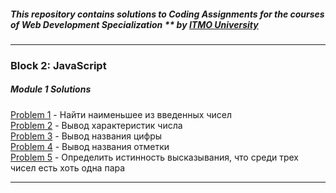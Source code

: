 ##### This repository contains solutions to Coding Assignments for the courses of Web Development Specialization ** by [ITMO University](http://profi.ifmo.ru)

***

### Block 2: JavaScript

##### Module 1 Solutions
[Problem 1](https://lidiyau.github.io/WebDevITMO/JavaScript_block/Lesson_1_assignments/problem_1.html) - Найти наименьшее из введенных чисел   
[Problem 2](https://lidiyau.github.io/WebDevITMO/JavaScript_block/Lesson_1_assignments/problem_2.html) - Вывод характеристик числа  
[Problem 3](https://lidiyau.github.io/WebDevITMO/JavaScript_block/Lesson_1_assignments/problem_3.html) - Вывод названия цифры  
[Problem 4](https://lidiyau.github.io/WebDevITMO/JavaScript_block/Lesson_1_assignments/Problem_4.html) - Вывод названия отметки  
[Problem 5](https://lidiyau.github.io/WebDevITMO/JavaScript_block/Lesson_1_assignments/problem_5.html) - Определить истинность высказывания, что среди трех чисел есть хоть одна пара 

***
